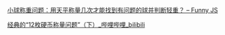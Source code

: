 [小球称重问题：用天平称量几次才能找到有问题的球并判断轻重？ – Funny JS](https://funnyjs.com/ballweight/#demo)

[经典的“12枚硬币称量问题”（下）_哔哩哔哩_bilibili](https://www.bilibili.com/video/BV1Fy4y1T7mL/?spm_id_from=333.788)
